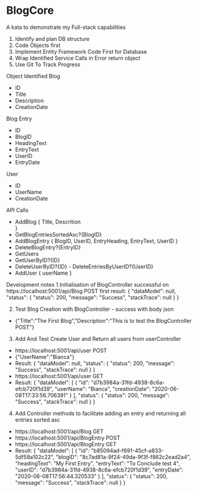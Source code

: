 # BlogCore
A kata to demonstrate my Full-stack capabilities

1. Identify and plan DB structure
2. Code Objects first
3. Implement Entity Framework Code First for Database
4. Wrap Identified Service Calls in Error return object
5. Use Git To Track Progress

Object Identified
Blog
- ID
- Title
- Description
- CreationDate

Blog Entry
- ID
- BlogID
- HeadingText
- EntryText
- UserID
- EntryDate

User
- ID
- UserName
- CreationDate

API Calls
- AddBlog
{
    Title,
    Descrition    
}
- GetBlogEntriesSortedAsc?{BlogID}
- AddBlogEntry
{
    BlogID,
    UserID,
    EntryHeading,
    EntryText,
    UserID
}
- DeleteBlogEntry?{EntryID}
- GetUsers
- GetUserByID?{ID}
- DeleteUserByID?{ID} - DeleteEntriesByUserID?{UserID}
- AddUser
{
    userName
}

Development notes
1.Initialisation of BlogController successful on https://localhost:5001/api/Blog POST
first result: {
    "dataModel": null,
    "status": {
        "status": 200,
        "message": "Success",
        "stackTrace": null
    }
}

2. Test Blog Creation with BlogController - success with body json
 - {"Title":"The First Blog","Description":"This is to test the BlogController POST"}

3. Add And Test Create User and Return all users from userController
- https://localhost:5001/api/user POST
- {"UserName":"Bianca"}
- Result:
{
    "dataModel": null,
    "status": {
        "status": 200,
        "message": "Success",
        "stackTrace": null
    }
}
- https://localhost:5001/api/user GET
- Result:
{
    "dataModel": [
        {
            "id": "d7b3984a-31fd-4938-8c6a-efcb720f1d39",
            "userName": "Bianca",
            "creationDate": "2020-06-08T17:33:56.706391"
        }
    ],
    "status": {
        "status": 200,
        "message": "Success",
        "stackTrace": null
    }
}

4. Add Controller methods to facilitate adding an entry and returning all entries sorted asc
- https://localhost:5001/api/Blog GET
- https://localhost:5001/api/BlogEntry POST
- https://localhost:5001/api/BlogEntry GET
- Result:
{
    "dataModel": [
        {
            "id": "b85094ad-f691-45cf-a833-5df58a102c22",
            "blogID": "8c7ad81a-9f24-49da-9f3f-f862c2ead2a4",
            "headingText": "My First Entry",
            "entryText": "To Conclude test 4",
            "userID": "d7b3984a-31fd-4938-8c6a-efcb720f1d39",
            "entryDate": "2020-06-08T17:56:44.320533"
        }
    ],
    "status": {
        "status": 200,
        "message": "Success",
        "stackTrace": null
    }
}

